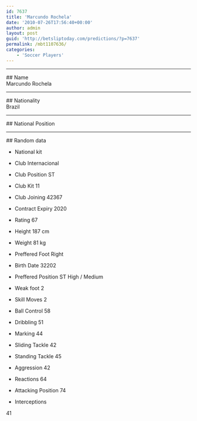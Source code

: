 ```yaml
---
id: 7637
title: 'Marcundo Rochela'
date: '2010-07-26T17:56:40+00:00'
author: admin
layout: post
guid: 'http://betsliptoday.com/predictions/?p=7637'
permalink: /mbt1107636/
categories:
    - 'Soccer Players'
---
```


- - - - - -

\## Name  
 Marcundo Rochela

- - - - - -

\## Nationality  
 Brazil

- - - - - -

\## National Position

- - - - - -

\## Random data

- National kit
- Club
 Internacional

- Club Position
 ST

- Club Kit
 11

- Club Joining
 42367

- Contract Expiry
 2020

- Rating
 67

- Height
 187 cm

- Weight
 81 kg

- Preffered Foot
 Right

- Birth Date
 32202

- Preffered Position
 ST High / Medium

- Weak foot
 2

- Skill Moves
 2

- Ball Control
 58

- Dribbling
 51

- Marking
 44

- Sliding Tackle
 42

- Standing Tackle
 45

- Aggression
 42

- Reactions
 64

- Attacking Position
 74

- Interceptions

 41